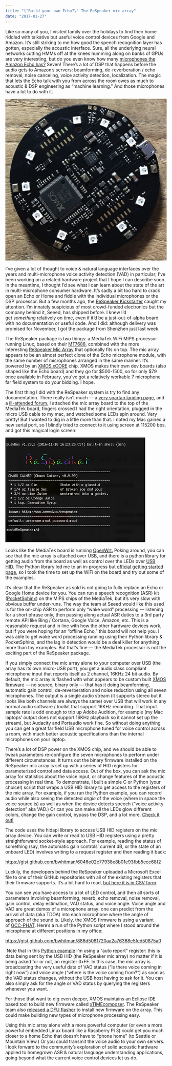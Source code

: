 ```yaml
---
title: "\"Build your own Echo?\" The ReSpeaker mic array"
date: "2017-01-27"
---
```


Like so many of you, I visited family over the holidays to find their home riddled with talkative but useful voice control devices from Google and Amazon. It’s still striking to me how good the speech recognition layer has gotten, especially the acoustic interface. Sure, all the underlying neural networks cutting HMMs off at the knees humming along on banks of GPUs are very interesting, but do you even know how many [microphones the Amazon Echo has?](https://www.ifixit.com/Teardown/Amazon+Echo+Teardown/33953#s79355) Seven! There’s a lot of DSP that happens before the audio gets to Amazon’s servers: beamforming, de-reverberation / echo removal, noise canceling, voice activity detection, localization. The magic that lets the Echo talk with you from across the room owes as much to acoustic & DSP engineering as “machine learning.” And those microphones have a lot to do with it.

![IMG 1883](/images/img_1883.jpg "IMG_1883.JPG")

I’ve given a lot of thought to voice & natural language interfaces over the years and multi-microphone voice activity detection (VAD) in particular; I’ve been working on a related hardware project that I hope I can describe soon. In the meantime, I thought I’d see what I can learn about the state of the art in multi-microphone consumer hardware. It’s sadly a bit too hard to crack open an Echo or Home and fiddle with the individual microphones or the DSP processor. But a few months ago, the [ReSpeaker Kickstarter](https://www.kickstarter.com/projects/seeed/respeaker-an-open-modular-voice-interface-to-hack) caught my attention. I’m innately suspicious of most crowd-funded electronics but the company behind it, Seeed, has shipped before. I knew I’d get _something_ relatively on time, even if it’d be a just-out-of-alpha board with no documentation or useful code. And I did: although delivery was promised for November, I got the package from Shenzhen just last week.

The ReSpeaker package is two things: a MediaTek WiFi MIPS processor running Linux, based on their [MT7688](https://labs.mediatek.com/en/chipset/MT7688), combined with the more interesting [ReSpeaker Mic Array](https://www.seeedstudio.com/ReSpeaker-Mic-Array-Far-field-w%2F-7-PDM-Microphones-p-2719.html) that optionally fits on top. The mic array appears to be an almost perfect clone of the Echo microphone module, with the same number of microphones arranged in the same manner. It’s powered by an [XMOS xCORE](http://www.xmos.com/products/silicon/xcore-voice/xvsm) chip. XMOS makes their own dev boards (also shaped like the Echo board) and they go for $500-1500, so for only $79 once available in February, you’ve got a relatively workable 7 microphone far field system to do your bidding. I hope.

The first thing I did with the ReSpeaker system is try to find any documentation. There really isn’t much — a [very spartan landing page](http://respeaker.io/), and a [ill-attended forum.](http://www.seeed.cc/topics.html?t=respeaker) I attached the mic array board to the top of the MediaTek board, fingers crossed I had the right orientation, plugged in the micro USB cable to my mac, and watched some LEDs spin around. Very pretty! But I wanted to dig in a little more than that. I noted my Mac gained a new serial port, so I blindly tried to connect to it using screen at 115200 bps, and got this magical login screen:

![7SxXhN1](/images/7sxxhn12.png "7SxXhN1.png")

Looks like the MediaTek board is running [OpenWrt.](https://openwrt.org/) Poking around, you can see that the mic array is attached over USB, and there is a python library for getting audio from the board as well as control over the LEDs over [USB HID.](https://en.wikipedia.org/wiki/USB_human_interface_device_class) The Python library led me to an in-progress but [official getting started page](https://github.com/respeaker/get_started_with_respeaker), so I took the time to set up the WiFi on the board and try out some of the examples. 

It’s clear that the ReSpeaker as sold is not going to fully replace an Echo or Google Home device for you. You can run a speech recognition (ASR) kit ([PocketSphinx](https://github.com/cmusphinx/pocketsphinx)) on the MIPS chips of the MediaTek, but it’s very slow with obvious buffer under-runs. The way the team at Seeed would like this used is for the on-chip ASR to perform only “wake word” processing — listening for a short phrase only, then passing along actual ASR duties to a 3rd party remote API like Bing / Cortana, Google Voice, Amazon, etc. This is a reasonable request and in line with how the other hardware devices work, but if you were hoping for an “offline Echo,” this board will not help you. I was able to get wake word processing running using their Python library & PocketSphinx, and the lag in detection would be a deal killer for anything more than toy examples. But that’s fine — the MediaTek processor is not the exciting part of the ReSpeaker package. 

If you simply connect the mic array alone to your computer over USB (the array has its own micro-USB port), you get a audio class compliant microphone input that reports itself as 2 channel, 16KHz 24 bit audio. By default, the mic array is flashed with what appears to be custom built [XMOS firmware](https://github.com/Fuhua-Chen/ReSpeaker_Microphone_Array_Firmware) — no source, binary only — that has it doing beamforming, automatic gain control, de-reverberation and noise reduction using all seven microphones. The output is a single audio stream (it supports stereo but it looks like both channels are always the same) over USB that will work in any normal audio software / toolkit that support 16KHz recording. That input sample rate is odd enough to trip up Adobe Audition, for example (my Mac laptops’ output does not support 16KHz playback so it cannot set up the stream), but Audacity and Portaudio work fine. So without doing anything you can get a great far field USB microphone tuned for voice control across a room, with much better acoustic specifications than the internal microphones on your laptop.

There’s a lot of DSP power on the XMOS chip, and we should be able to tweak parameters re-configure the seven microphones to perform under different circumstances. It turns out the binary firmware installed on the ReSpeaker mic array is set up with a series of HID registers for parameterized control and data access. Out of the box, you can ask the mic array for statistics about the voice input, or change features of the acoustic processing in real time. To demonstrate, I built a simple C or Python (your choice!) script that wraps a USB HID library to get access to the registers of the mic array. For example, if you run the Python example, you can record audio while also seeing the detected _angle_ of the voice (where in space the voice source is) as well as when the device detects speech (“voice activity detection” aka VAD.) Or can you can make all the LEDs glow different colors, change the gain control, bypass the DSP, and a lot more. [Check it out!](https://github.com/bwhitman/respeaker-xmos-hid) 

The code uses the hidapi library to access USB HID registers on the mic array device. You can write or read to USB HID registers using a pretty straightforward socket-style approach. For example, reading the status of something (say, the automatic gain controls’ current dB, or the state of an onboard LED) involves writing to a request register and then reading it back:

https://gist.github.com/bwhitman/6046e02c77938e8b01e93fbb5ecc68f2

Luckily, the developers behind the ReSpeaker uploaded a Microsoft Excel file to one of their GitHub repositories with all of the existing registers that their firmware supports. It’s a bit hard to read, [but here it is in CSV form](https://gist.github.com/bwhitman/db16df744ee1065e5a7132e611dfdcb4). 

You can see you have access to a lot of LED control, and then all sorts of parameters involving beamforming, reverb, echo removal, noise removal, gain control, delay estimation, VAD status, and voice angle. Voice angle and VAD are great demos of a microphone array: one can predict from the arrival of data (aka TDOA) into each microphone where the angle of approach of the sound is. Likely, the XMOS firmware is using a variant of [GCC-PHAT](http://www.xavieranguera.com/phdthesis/node92.html). Here’s a run of the Python script where I stood around the microphone at different positions in my office:

https://gist.github.com/bwhitman/886d5081720aa2a76368e5fed50875a0

 Note that in this [Python example](https://github.com/bwhitman/respeaker-xmos-hid/blob/master/listen_and_get_position.py) I’m using a “auto report” register: this is data being sent by the USB HID (the ReSpeaker mic array) no matter if it is being asked for or not, on register 0xFF. In this case, the mic array is broadcasting the very useful data of VAD status (“is there voice coming in right now”) and voice angle (“where is the voice coming from?”) as soon as the VAD status changes, without the USB host having to ask for it. You can also simply ask for the angle or VAD status by querying the registers whenever you want.

For those that want to dig even deeper, XMOS maintains an Eclipse IDE based tool to build new firmware called [xTIMEcomposer](http://www.xmos.com/products/tools). The ReSpeaker team also [released a DFU flasher](https://github.com/respeaker/xmos-dfu) to install new firmware on the array. This could make building new types of microphone processing easy.

Using this mic array alone with a more powerful computer (or even a more powerful embedded Linux board like a Raspberry Pi 3) could get you much closer to a home Echo that doesn’t have to “phone home" (to Seattle or Mountain View.) Or you could transmit the voice audio to your own servers. I look forward to the community’s exploration of solid acoustic hardware applied to homegrown ASR & natural language understanding applications, going beyond what the current voice control devices let us do.
